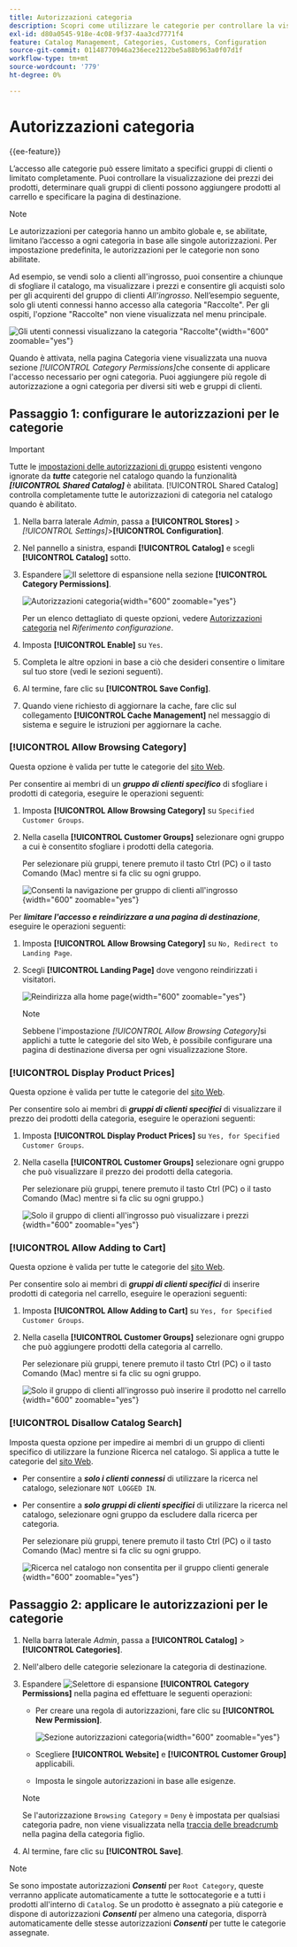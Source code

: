```yaml
---
title: Autorizzazioni categoria
description: Scopri come utilizzare le categorie per controllare la visualizzazione dei prezzi dei prodotti, determinare quali gruppi di clienti possono aggiungere prodotti al carrello e specificare la pagina di destinazione.
exl-id: d80a0545-918e-4c08-9f37-4aa3cd7771f4
feature: Catalog Management, Categories, Customers, Configuration
source-git-commit: 01148770946a236ece2122be5a88b963a0f07d1f
workflow-type: tm+mt
source-wordcount: '779'
ht-degree: 0%

---
```


# Autorizzazioni categoria

{{ee-feature}}

L’accesso alle categorie può essere limitato a specifici gruppi di clienti o limitato completamente. Puoi controllare la visualizzazione dei prezzi dei prodotti, determinare quali gruppi di clienti possono aggiungere prodotti al carrello e specificare la pagina di destinazione.

>[!NOTE]
>
>Le autorizzazioni per categoria hanno un ambito globale e, se abilitate, limitano l’accesso a ogni categoria in base alle singole autorizzazioni. Per impostazione predefinita, le autorizzazioni per le categorie non sono abilitate.

Ad esempio, se vendi solo a clienti all&#39;ingrosso, puoi consentire a chiunque di sfogliare il catalogo, ma visualizzare i prezzi e consentire gli acquisti solo per gli acquirenti del gruppo di clienti _All&#39;ingrosso_. Nell’esempio seguente, solo gli utenti connessi hanno accesso alla categoria &quot;Raccolte&quot;. Per gli ospiti, l&#39;opzione &quot;Raccolte&quot; non viene visualizzata nel menu principale.

![Gli utenti connessi visualizzano la categoria &quot;Raccolte&quot;](./assets/storefront-category-permissions-logged-in.png){width="600" zoomable="yes"}

Quando è attivata, nella pagina Categoria viene visualizzata una nuova sezione _[!UICONTROL Category Permissions]_&#x200B;che consente di applicare l&#39;accesso necessario per ogni categoria. Puoi aggiungere più regole di autorizzazione a ogni categoria per diversi siti web e gruppi di clienti.

## Passaggio 1: configurare le autorizzazioni per le categorie

>[!IMPORTANT]
>
>Tutte le [impostazioni delle autorizzazioni di gruppo](../configuration-reference/catalog/catalog.md#category-permissions) esistenti vengono ignorate da **_tutte_** categorie nel catalogo quando la funzionalità **_[!UICONTROL Shared Catalog]_** è abilitata. [!UICONTROL Shared Catalog] controlla completamente tutte le autorizzazioni di categoria nel catalogo quando è abilitato.

1. Nella barra laterale _Admin_, passa a **[!UICONTROL Stores]** > _[!UICONTROL Settings]_>**[!UICONTROL Configuration]**.

1. Nel pannello a sinistra, espandi **[!UICONTROL Catalog]** e scegli **[!UICONTROL Catalog]** sotto.

1. Espandere ![Il selettore di espansione](../assets/icon-display-expand.png) nella sezione **[!UICONTROL Category Permissions]**.

   ![Autorizzazioni categoria](../configuration-reference/catalog/assets/catalog-category-permissions.png){width="600" zoomable="yes"}

   Per un elenco dettagliato di queste opzioni, vedere [Autorizzazioni categoria](../configuration-reference/catalog/catalog.md#category-permissions) nel _Riferimento configurazione_.

1. Imposta **[!UICONTROL Enable]** su `Yes`.

1. Completa le altre opzioni in base a ciò che desideri consentire o limitare sul tuo store (vedi le sezioni seguenti).

1. Al termine, fare clic su **[!UICONTROL Save Config]**.

1. Quando viene richiesto di aggiornare la cache, fare clic sul collegamento **[!UICONTROL Cache Management]** nel messaggio di sistema e seguire le istruzioni per aggiornare la cache.

### [!UICONTROL Allow Browsing Category]

Questa opzione è valida per tutte le categorie del [sito Web](../getting-started/websites-stores-views.md).

Per consentire ai membri di un **_gruppo di clienti specifico_** di sfogliare i prodotti di categoria, eseguire le operazioni seguenti:

1. Imposta **[!UICONTROL Allow Browsing Category]** su `Specified Customer Groups`.

1. Nella casella **[!UICONTROL Customer Groups]** selezionare ogni gruppo a cui è consentito sfogliare i prodotti della categoria.

   Per selezionare più gruppi, tenere premuto il tasto Ctrl (PC) o il tasto Comando (Mac) mentre si fa clic su ogni gruppo.

   ![Consenti la navigazione per gruppo di clienti all&#39;ingrosso](./assets/category-permissions-allow-browsing-customer-groups.png){width="600" zoomable="yes"}

Per **_limitare l&#39;accesso e reindirizzare a una pagina di destinazione_**, eseguire le operazioni seguenti:

1. Imposta **[!UICONTROL Allow Browsing Category]** su `No, Redirect to Landing Page`.

1. Scegli **[!UICONTROL Landing Page]** dove vengono reindirizzati i visitatori.

   ![Reindirizza alla home page](./assets/category-permissions-browse-category-landing-page.png){width="600" zoomable="yes"}

   >[!NOTE]
   >
   >Sebbene l&#39;impostazione _[!UICONTROL Allow Browsing Category]_&#x200B;si applichi a tutte le categorie del sito Web, è possibile configurare una pagina di destinazione diversa per ogni visualizzazione Store.

### [!UICONTROL Display Product Prices]

Questa opzione è valida per tutte le categorie del [sito Web](../getting-started/websites-stores-views.md).

Per consentire solo ai membri di **_gruppi di clienti specifici_** di visualizzare il prezzo dei prodotti della categoria, eseguire le operazioni seguenti:

1. Imposta **[!UICONTROL Display Product Prices]** su `Yes, for Specified Customer Groups`.

1. Nella casella **[!UICONTROL Customer Groups]** selezionare ogni gruppo che può visualizzare il prezzo dei prodotti della categoria.

   Per selezionare più gruppi, tenere premuto il tasto Ctrl (PC) o il tasto Comando (Mac) mentre si fa clic su ogni gruppo.)

   ![Solo il gruppo di clienti all&#39;ingrosso può visualizzare i prezzi](./assets/category-permissions-price-customer-groups.png){width="600" zoomable="yes"}

### [!UICONTROL Allow Adding to Cart]

Questa opzione è valida per tutte le categorie del [sito Web](../getting-started/websites-stores-views.md).

Per consentire solo ai membri di **_gruppi di clienti specifici_** di inserire prodotti di categoria nel carrello, eseguire le operazioni seguenti:

1. Imposta **[!UICONTROL Allow Adding to Cart]** su `Yes, for Specified Customer Groups`.

1. Nella casella **[!UICONTROL Customer Groups]** selezionare ogni gruppo che può aggiungere prodotti della categoria al carrello.

   Per selezionare più gruppi, tenere premuto il tasto Ctrl (PC) o il tasto Comando (Mac) mentre si fa clic su ogni gruppo.

   ![Solo il gruppo di clienti all&#39;ingrosso può inserire il prodotto nel carrello](./assets/category-permissions-cart-customer-groups.png){width="600" zoomable="yes"}

### [!UICONTROL Disallow Catalog Search]

Imposta questa opzione per impedire ai membri di un gruppo di clienti specifico di utilizzare la funzione Ricerca nel catalogo. Si applica a tutte le categorie del [sito Web](../getting-started/websites-stores-views.md).

- Per consentire a **_solo i clienti connessi_** di utilizzare la ricerca nel catalogo, selezionare `NOT LOGGED IN`.

- Per consentire a **_solo gruppi di clienti specifici_** di utilizzare la ricerca nel catalogo, selezionare ogni gruppo da escludere dalla ricerca per categoria.

  Per selezionare più gruppi, tenere premuto il tasto Ctrl (PC) o il tasto Comando (Mac) mentre si fa clic su ogni gruppo.

  ![Ricerca nel catalogo non consentita per il gruppo clienti generale](./assets/category-permissions-disallow-category-search.png){width="600" zoomable="yes"}

## Passaggio 2: applicare le autorizzazioni per le categorie

1. Nella barra laterale _Admin_, passa a **[!UICONTROL Catalog]** > **[!UICONTROL Categories]**.

1. Nell&#39;albero delle categorie selezionare la categoria di destinazione.

1. Espandere ![Selettore di espansione](../assets/icon-display-expand.png) **[!UICONTROL Category Permissions]** nella pagina ed effettuare le seguenti operazioni:

   - Per creare una regola di autorizzazioni, fare clic su **[!UICONTROL New Permission]**.

     ![Sezione autorizzazioni categoria](./assets/category-permissions-section-admin.png){width="600" zoomable="yes"}

   - Scegliere **[!UICONTROL Website]** e **[!UICONTROL Customer Group]** applicabili.

   - Imposta le singole autorizzazioni in base alle esigenze.

   >[!NOTE]
   >
   >Se l&#39;autorizzazione `Browsing Category` = `Deny` è impostata per qualsiasi categoria padre, non viene visualizzata nella [traccia delle breadcrumb](navigation-breadcrumb-trail.md) nella pagina della categoria figlio.

1. Al termine, fare clic su **[!UICONTROL Save]**.

>[!NOTE]
>
>Se sono impostate autorizzazioni **_Consenti_** per `Root Category`, queste verranno applicate automaticamente a tutte le sottocategorie e a tutti i prodotti all&#39;interno di `Catalog`. Se un prodotto è assegnato a più categorie e dispone di autorizzazioni **_Consenti_** per almeno una categoria, disporrà automaticamente delle stesse autorizzazioni **_Consenti_** per tutte le categorie assegnate.
